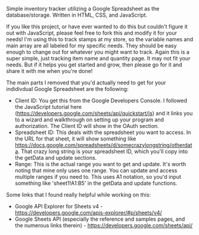Simple inventory tracker utilizing a Google Spreadsheet as the database/storage. Written in HTML, CSS, and JavaScript.

If you like this project, or have ever wanted to do this but couldn't figure it out with JavaScript, please feel free to fork this and modify it for your needs!
I'm using this to track stamps at my store, so the variable names and main array are all labeled for my specific needs. They should be easy enough to change out for whatever you might want to track. Again this is a super simple, just tracking item name and quantity page. It may not fit your needs. But if it helps you get started and grow, then please go for it and share it with me when you're done!

The main parts I removed that you'd actually need to get for your indidivdual Google Spreadsheet are the following:
- Client ID: You get this from the Google Developers Console. I followed the JavaScript tutorial here (https://developers.google.com/sheets/api/quickstart/js) and it links you to a wizard and walkthrough on setting up your program and authorization. The Client ID will show in the OAuth section.
- Spreadsheet ID: This deals with the spreadsheet you want to access. In the URL for that sheet, it will show something like https://docs.google.com/spreadsheets/d/somecrazylongstring/otherdata. That crazy long string is your spreadsheet ID, which you'll copy into the getData and update sections.
- Range: This is the actual range you want to get and update. It's worth noting that mine only uses one range. You can update and access multiple ranges if you need to. This uses A1 notation, so you'd input something like 'sheet1!A1:B5' in the getData and update functions.

Some links that I found really helpful while working on this:
- Google API Explorer for Sheets v4 - https://developers.google.com/apis-explorer/#p/sheets/v4/
- Google Sheets API (especially the reference and samples pages, and the numerous links therein) - https://developers.google.com/sheets/api/


